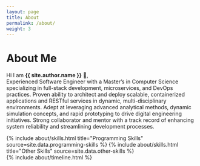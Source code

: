 ```yaml
---
layout: page
title: About
permalink: /about/
weight: 3
---
```


# **About Me**

Hi I am **{{ site.author.name }}** :wave:,<br>
Experienced Software Engineer with a Master’s in Computer Science specializing in full-stack development, microservices, and DevOps practices. Proven ability to architect and deploy scalable, containerized applications and RESTful services in dynamic, multi-disciplinary environments. Adept at leveraging advanced analytical methods, dynamic simulation concepts, and rapid prototyping to drive digital engineering initiatives. Strong collaborator and mentor with a track record of enhancing system reliability and streamlining development processes.

<div class="row">
{% include about/skills.html title="Programming Skills" source=site.data.programming-skills %}
{% include about/skills.html title="Other Skills" source=site.data.other-skills %}
</div>

<div class="row">
{% include about/timeline.html %}
</div>